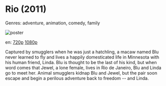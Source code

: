 # Rio (2011)

Genres: adventure, animation, comedy, family

![poster](http://image.tmdb.org/t/p/w500/isQ9BSjdF8IrSm2g4WPHSJYN5s9.jpg)

en:
  [720p](magnet:?xt=urn:btih:8FC4D9D1DC3C94BCD5E188571E5252A101649E12&tr=udp://glotorrents.pw:6969/announce&tr=udp://tracker.opentrackr.org:1337/announce&tr=udp://torrent.gresille.org:80/announce&tr=udp://tracker.openbittorrent.com:80&tr=udp://tracker.coppersurfer.tk:6969&tr=udp://tracker.leechers-paradise.org:6969&tr=udp://p4p.arenabg.ch:1337&tr=udp://tracker.internetwarriors.net:1337)
  [1080p](magnet:?xt=urn:btih:BB81A6394948FFB76A791F30D38141A06157214A&tr=udp://glotorrents.pw:6969/announce&tr=udp://tracker.opentrackr.org:1337/announce&tr=udp://torrent.gresille.org:80/announce&tr=udp://tracker.openbittorrent.com:80&tr=udp://tracker.coppersurfer.tk:6969&tr=udp://tracker.leechers-paradise.org:6969&tr=udp://p4p.arenabg.ch:1337&tr=udp://tracker.internetwarriors.net:1337)
  


Captured by smugglers when he was just a hatchling, a macaw named Blu never learned to fly and lives a happily domesticated life in Minnesota with his human friend, Linda. Blu is thought to be the last of his kind, but when word comes that Jewel, a lone female, lives in Rio de Janeiro, Blu and Linda go to meet her. Animal smugglers kidnap Blu and Jewel, but the pair soon escape and begin a perilous adventure back to freedom -- and Linda.